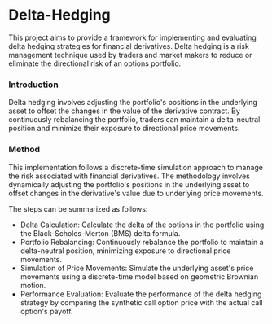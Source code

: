# Delta-Hedging

This project aims to provide a framework for implementing and evaluating delta hedging strategies for financial derivatives. Delta hedging is a risk management technique used by traders and market makers to reduce or eliminate the directional risk of an options portfolio.

### Introduction
Delta hedging involves adjusting the portfolio's positions in the underlying asset to offset the changes in the value of the derivative contract. By continuously rebalancing the portfolio, traders can maintain a delta-neutral position and minimize their exposure to directional price movements.

### Method
This implementation follows a discrete-time simulation approach to manage the risk associated with financial derivatives. The methodology involves dynamically adjusting the portfolio's positions in the underlying asset to offset changes in the derivative's value due to underlying price movements. 

The steps can be summarized as follows:
- Delta Calculation: Calculate the delta of the options in the portfolio using the Black-Scholes-Merton (BMS) delta formula.
- Portfolio Rebalancing: Continuously rebalance the portfolio to maintain a delta-neutral position, minimizing exposure to directional price movements.
- Simulation of Price Movements: Simulate the underlying asset's price movements using a discrete-time model based on geometric Brownian motion.
- Performance Evaluation: Evaluate the performance of the delta hedging strategy by comparing the synthetic call option price with the actual call option's payoff.


